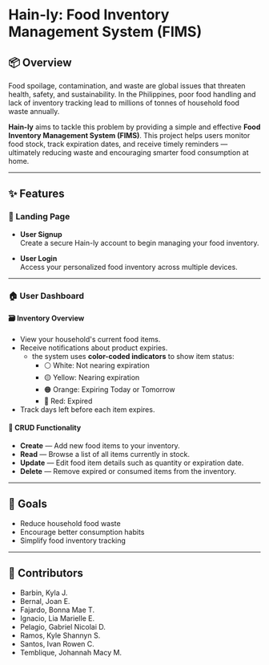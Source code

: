 # Hain-ly: Food Inventory Management System (FIMS)

## 📦 Overview

Food spoilage, contamination, and waste are global issues that threaten health, safety, and sustainability. In the Philippines, poor food handling and lack of inventory tracking lead to millions of tonnes of household food waste annually.

**Hain-ly** aims to tackle this problem by providing a simple and effective **Food Inventory Management System (FIMS)**. This project helps users monitor food stock, track expiration dates, and receive timely reminders — ultimately reducing waste and encouraging smarter food consumption at home.

---

## ✨ Features

### 🔐 Landing Page

- **User Signup**  
  Create a secure Hain-ly account to begin managing your food inventory.

- **User Login**  
  Access your personalized food inventory across multiple devices.

---

### 🏠 User Dashboard

#### 🗃️ Inventory Overview
- View your household's current food items.
- Receive notifications about product expiries.
  - the system uses **color-coded indicators** to show item status:
    - ⚪ White: Not nearing expiration
    - 🟡 Yellow: Nearing expiration
    - 🟠 Orange: Expiring Today or Tomorrow
    - 🔴 Red: Expired
- Track days left before each item expires.

#### 🔄 CRUD Functionality
- **Create** — Add new food items to your inventory.  
- **Read** — Browse a list of all items currently in stock.  
- **Update** — Edit food item details such as quantity or expiration date.  
- **Delete** — Remove expired or consumed items from the inventory.

---

## 📌 Goals
- Reduce household food waste
- Encourage better consumption habits
- Simplify food inventory tracking

---

## 🙌 Contributors
- Barbin, Kyla J.
- Bernal, Joan E.
- Fajardo, Bonna Mae T.
- Ignacio, Lia Marielle E.
- Pelagio, Gabriel Nicolai D.
- Ramos, Kyle Shannyn S.
- Santos, Ivan Rowen C.
- Temblique, Johannah Macy M.
